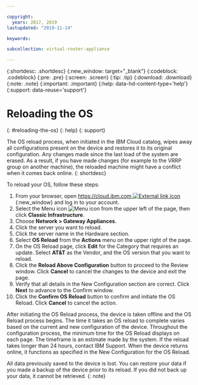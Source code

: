 ```yaml
---

copyright:
  years: 2017, 2019
lastupdated: "2019-11-14"

keywords: 

subcollection: virtual-router-appliance

---
```


{:shortdesc: .shortdesc}
{:new_window: target="_blank"}
{:codeblock: .codeblock}
{:pre: .pre}
{:screen: .screen}
{:tip: .tip}
{:download: .download}
{:note: .note}
{:important: .important}
{:help: data-hd-content-type='help'}
{:support: data-reuse='support'}

# Reloading the OS
{: #reloading-the-os}
{: help}
{: support}

The OS reload process, when initiated in the IBM Cloud catalog, wipes away all configurations present on the device and restores  it to its original configuration. Any changes made since the last load of the system are erased. As a result, if you have made changes (for example to the VRRP group on another machine), the reloaded machine might have a conflict when it comes back online.
{: shortdesc}

To reload your OS, follow these steps:

1. From your browser, open [https://cloud.ibm.com ![External link icon](../../icons/launch-glyph.svg "External link icon")](https://cloud.ibm.com){:new_window} and log in to your account.
2. Select the Menu icon ![Menu icon](../../icons/icon_hamburger.svg) from the upper left of the page, then click **Classic Infrastructure**.
3. Choose **Network > Gateway Appliances**.
4. Click the server you want to reload.
5. Click the server name in the Hardware section.
4. Select **OS Reload** from the **Actions** menu on the upper right of the page.
5. On the OS Reload page, click **Edit** for the Category that requires an update. Select **AT&T** as the Vendor, and the OS version that you want to reload.
6. Click the **Reload Above Configuration** button to proceed to the Review window. Click **Cancel** to cancel the changes to the device and exit the page.
7. Verify that all details in the New Configuration section are correct. Click **Next** to advance to the Confirm window.
8. Click the **Confirm OS Reload** button to confirm and initiate the OS Reload. Click **Cancel** to cancel the action.

After initiating the OS Reload process, the device is taken offline and the OS Reload process begins. The time it takes an OS reload to complete varies based on the current and new configuration of the device. Throughout the configuration process, the minimum time for the OS Reload displays on each page. The timeframe is an estimate made by the system. If the reload takes longer than 24 hours, contact IBM Support. When the device returns online, it functions as specified in the New Configuration for the OS Reload.

All data previously saved to the device is lost. You can restore your data if you made a backup of the device prior to its reload. If you did not back up your data, it cannot be retrieved.
{: note}

